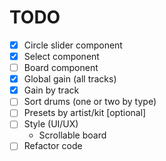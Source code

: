 # TODO

- [x] Circle slider component
- [x] Select component
- [ ] Board component
- [x] Global gain (all tracks)
- [x] Gain by track
- [ ] Sort drums (one or two by type)
- [ ] Presets by artist/kit [optional]
- [ ] Style (UI/UX)
  - Scrollable board
- [ ] Refactor code
